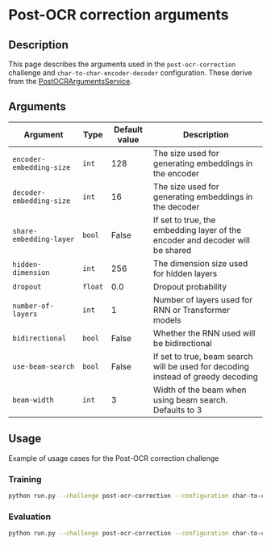 # Post-OCR correction arguments

## Description

This page describes the arguments used in the `post-ocr-correction` challenge and `char-to-char-encoder-decoder` configuration. These derive from the [PostOCRArgumentsService](../../services/arguments/postocr_arguments_service.py).

## Arguments

| Argument     | Type          | Default value  | Description |
| ------------- | ------------- | -------------- |-------------|
| `encoder-embedding-size` | `int` | 128 | The size used for generating embeddings in the encoder |
| `decoder-embedding-size` | `int` | 16 | The size used for generating embeddings in the decoder |
| `share-embedding-layer` | `bool` | False | If set to true, the embedding layer of the encoder and decoder will be shared |
| `hidden-dimension` | `int` | 256 | The dimension size used for hidden layers |
| `dropout` | `float` | 0.0 | Dropout probability |
| `number-of-layers` | `int` | 1 | Number of layers used for RNN or Transformer models |
| `bidirectional` | `bool` | False | Whether the RNN used will be bidirectional |
| `use-beam-search` | `bool` | False | If set to true, beam search will be used for decoding instead of greedy decoding |
| `beam-width` | `int` | 3 | Width of the beam when using beam search. Defaults to 3 |


## Usage

Example of usage cases for the Post-OCR correction challenge

### Training

```bash
python run.py --challenge post-ocr-correction --configuration char-to-char-encoder-decoder --device cuda --eval-freq 50 --seed 13 --learning-rate 1e-3 --metric-types levenshtein-distance jaccard-similarity --language english --checkpoint-name english-post-ocr --batch-size 4 --pretrained-weights bert-base-cased --pretrained-model-size 768 --pretrained-max-length 512 --include-fasttext-model --fasttext-model en-ft.bin --fasttext-model-size 300 --learn-new-embeddings --share-embedding-layer --hidden-dimension 512 --encoder-embedding-size 64 --decoder-embedding-size 64 --dropout 0.5 --number-of-layers 2 --bidirectional --patience 10000
```

### Evaluation

```bash
python run.py --challenge post-ocr-correction --configuration char-to-char-encoder-decoder --device cuda --seed 13 --language english --batch-size 32 --checkpoint-name english-post-ocr --evaluate --evaluation-type jaccard-similarity levenshtein-edit-distance-improvement --pretrained-weights bert-base-cased --include-pretrained-model --fine-tune-pretrained --fine-tune-learning-rate 1e-4 --pretrained-model-size 768 --pretrained-max-length 512 --include-fasttext-model --fasttext-model en-ft.bin --fasttext-model-size 300 --learn-new-embeddings --share-embedding-layer --hidden-dimension 512 --encoder-embedding-size 64 --decoder-embedding-size 64 --dropout 0.5 --number-of-layers 2 --bidirectional
```